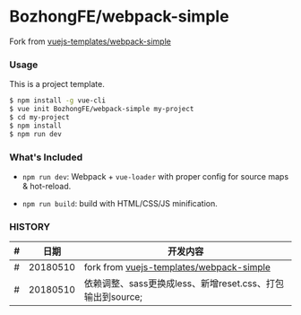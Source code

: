 # BozhongFE/webpack-simple

Fork from [vuejs-templates/webpack-simple](https://github.com/vuejs-templates/webpack-simple)

### Usage

This is a project template.

``` bash
$ npm install -g vue-cli
$ vue init BozhongFE/webpack-simple my-project
$ cd my-project
$ npm install
$ npm run dev
```

### What's Included

- `npm run dev`: Webpack + `vue-loader` with proper config for source maps & hot-reload.

- `npm run build`: build with HTML/CSS/JS minification.

### HISTORY

|#|日期|开发内容|
|---|---|---|
|#|20180510|fork from [vuejs-templates/webpack-simple](https://github.com/vuejs-templates/webpack-simple)
|#|20180510|依赖调整、sass更换成less、新增reset.css、打包输出到source;
